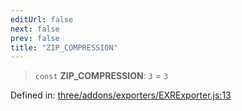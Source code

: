 ```yaml
---
editUrl: false
next: false
prev: false
title: "ZIP_COMPRESSION"
---
```


> `const` **ZIP\_COMPRESSION**: `3` = `3`

Defined in: [three/addons/exporters/EXRExporter.js:13](https://github.com/DefinitelyMaybe/three-i18n/blob/fa57b79433d1c349ffb23a78727299c8d4190136/three/addons/exporters/EXRExporter.js#L13)

